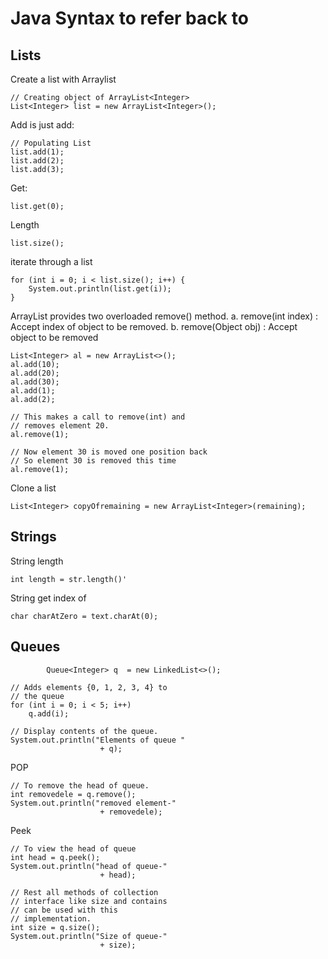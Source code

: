 # Java Syntax to refer back to

## Lists
Create a list with Arraylist
```
// Creating object of ArrayList<Integer> 
List<Integer> list = new ArrayList<Integer>(); 
```

Add is just add: 
```
// Populating List 
list.add(1); 
list.add(2); 
list.add(3); 
```

Get: 
```
list.get(0);
```

Length
```
list.size(); 
```

iterate through a list
```
for (int i = 0; i < list.size(); i++) {
    System.out.println(list.get(i));
}
```

ArrayList provides two overloaded remove() method.
a. remove(int index) : Accept index of object to be removed.
b. remove(Object obj) : Accept object to be removed

```
List<Integer> al = new ArrayList<>(); 
al.add(10); 
al.add(20); 
al.add(30); 
al.add(1); 
al.add(2); 

// This makes a call to remove(int) and  
// removes element 20. 
al.remove(1); 
    
// Now element 30 is moved one position back 
// So element 30 is removed this time 
al.remove(1);
```

Clone a list
```
List<Integer> copyOfremaining = new ArrayList<Integer>(remaining);
```


## Strings

String length
```
int length = str.length()'
```

String get index of
```
char charAtZero = text.charAt(0);
```


## Queues
```
        Queue<Integer> q  = new LinkedList<>(); 
```

```
// Adds elements {0, 1, 2, 3, 4} to 
// the queue 
for (int i = 0; i < 5; i++) 
    q.add(i); 
```


```
// Display contents of the queue. 
System.out.println("Elements of queue " 
                    + q); 
```


POP
```
// To remove the head of queue. 
int removedele = q.remove(); 
System.out.println("removed element-" 
                    + removedele); 
```

Peek
```
// To view the head of queue 
int head = q.peek(); 
System.out.println("head of queue-"
                    + head); 
```

```
// Rest all methods of collection 
// interface like size and contains 
// can be used with this 
// implementation. 
int size = q.size(); 
System.out.println("Size of queue-"
                    + size); 